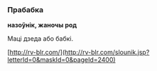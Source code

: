 ### Прабабка
**назоўнік, жаночы род**

Маці дзеда або бабкі.

<a rel="author">[http://rv-blr.com/](http://rv-blr.com/slounik.jsp?letterId=0&maskId=0&pageId=2400)</a>

